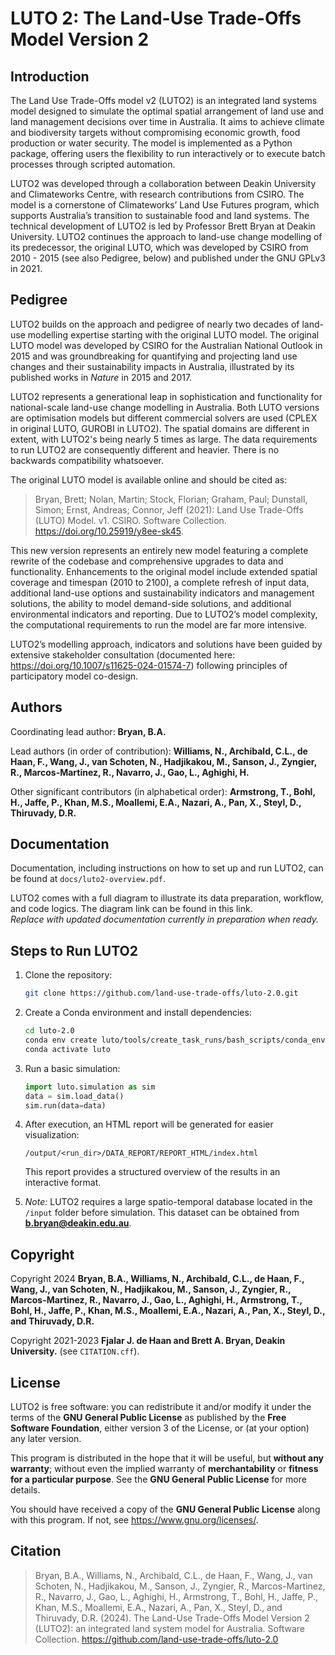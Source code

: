 # LUTO 2: The Land-Use Trade-Offs Model Version 2

## Introduction
The Land Use Trade-Offs model v2 (LUTO2) is an integrated land systems model designed to simulate the optimal spatial arrangement of land use and land management decisions over time in Australia. It aims to achieve climate and biodiversity targets without compromising economic growth, food production or water security. The model is implemented as a Python package, offering users the flexibility to run interactively or to execute batch processes through scripted automation.

LUTO2 was developed through a collaboration between Deakin University and Climateworks Centre, with research contributions from CSIRO. The model is a cornerstone of Climateworks’ Land Use Futures program, which supports Australia’s transition to sustainable food and land systems. The technical development of LUTO2 is led by Professor Brett Bryan at Deakin University. LUTO2 continues the approach to land-use change modelling of its predecessor, the original LUTO, which was developed by CSIRO from 2010 - 2015 (see also Pedigree, below) and published under the GNU GPLv3 in 2021.

## Pedigree
LUTO2 builds on the approach and pedigree of nearly two decades of land-use modelling expertise starting with the original LUTO model. The original LUTO model was developed by CSIRO for the Australian National Outlook in 2015 and was groundbreaking for quantifying and projecting land use changes and their sustainability impacts in Australia, illustrated by its published works in *Nature* in 2015 and 2017.

LUTO2 represents a generational leap in sophistication and functionality for national-scale land-use change modelling in Australia. Both LUTO versions are optimisation models but different commercial solvers are used (CPLEX in original LUTO, GUROBI in LUTO2). The spatial domains are different in extent, with LUTO2's being nearly 5 times as large. The data requirements to run LUTO2 are consequently different and heavier. There is no backwards compatibility whatsoever.

The original LUTO model is available online and should be cited as:
> Bryan, Brett; Nolan, Martin; Stock, Florian; Graham, Paul; Dunstall, Simon; Ernst, Andreas; Connor, Jeff (2021): Land Use Trade-Offs (LUTO) Model. v1. CSIRO. Software Collection. https://doi.org/10.25919/y8ee-sk45.

This new version represents an entirely new model featuring a complete rewrite of the codebase and comprehensive upgrades to data and functionality. Enhancements to the original model include extended spatial coverage and timespan (2010 to 2100), a complete refresh of input data, additional land-use options and sustainability indicators and management solutions, the ability to model demand-side solutions, and additional environmental indicators and reporting. Due to LUTO2’s model complexity, the computational requirements to run the model are far more intensive.

LUTO2’s modelling approach, indicators and solutions have been guided by extensive stakeholder consultation (documented here: https://doi.org/10.1007/s11625-024-01574-7) following principles of participatory model co-design.

## Authors
Coordinating lead author: **Bryan, B.A.**  

Lead authors (in order of contribution): **Williams, N., Archibald, C.L., de Haan, F., Wang, J., van Schoten, N., Hadjikakou, M., Sanson, J., Zyngier, R., Marcos-Martinez, R., Navarro, J., Gao, L., Aghighi, H.**  

Other significant contributors (in alphabetical order): **Armstrong, T., Bohl, H., Jaffe, P., Khan, M.S., Moallemi, E.A., Nazari, A., Pan, X., Steyl, D., Thiruvady, D.R.**

## Documentation
Documentation, including instructions on how to set up and run LUTO2, can be found at `docs/luto2-overview.pdf`.

LUTO2 comes with a full diagram to illustrate its data preparation, workflow, and code logics. The diagram link can be found in this link.  
*Replace with updated documentation currently in preparation when ready.*

## Steps to Run LUTO2
1. Clone the repository:
   ```sh
   git clone https://github.com/land-use-trade-offs/luto-2.0.git
   ```
2. Create a Conda environment and install dependencies:
   ```sh
   cd luto-2.0
   conda env create luto/tools/create_task_runs/bash_scripts/conda_env.yml
   conda activate luto
   ```

3. Run a basic simulation:
   ```python
   import luto.simulation as sim
   data = sim.load_data()
   sim.run(data=data)
   ```

4. After execution, an HTML report will be generated for easier visualization:
   ```
   /output/<run_dir>/DATA_REPORT/REPORT_HTML/index.html
   ```
   This report provides a structured overview of the results in an interactive format.
   
5. *Note:* LUTO2 requires a large spatio-temporal database located in the `/input` folder before simulation. This dataset can be obtained from **b.bryan@deakin.edu.au**.

## Copyright
Copyright 2024 **Bryan, B.A., Williams, N., Archibald, C.L., de Haan, F., Wang, J., van Schoten, N., Hadjikakou, M., Sanson, J., Zyngier, R., Marcos-Martinez, R., Navarro, J., Gao, L., Aghighi, H., Armstrong, T., Bohl, H., Jaffe, P., Khan, M.S., Moallemi, E.A., Nazari, A., Pan, X., Steyl, D., and Thiruvady, D.R.**  

Copyright 2021-2023 **Fjalar J. de Haan and Brett A. Bryan, Deakin University.** (see `CITATION.cff`).

## License
LUTO2 is free software: you can redistribute it and/or modify it under the terms of the **GNU General Public License** as published by the **Free Software Foundation**, either version 3 of the License, or (at your option) any later version.

This program is distributed in the hope that it will be useful, but **without any warranty**; without even the implied warranty of **merchantability** or **fitness for a particular purpose**. See the **GNU General Public License** for more details.

You should have received a copy of the **GNU General Public License** along with this program. If not, see <https://www.gnu.org/licenses/>.

## Citation
> Bryan, B.A., Williams, N., Archibald, C.L., de Haan, F., Wang, J., van Schoten, N., Hadjikakou, M., Sanson, J., Zyngier, R., Marcos-Martinez, R., Navarro, J., Gao, L., Aghighi, H., Armstrong, T., Bohl, H., Jaffe, P., Khan, M.S., Moallemi, E.A., Nazari, A., Pan, X., Steyl, D., and Thiruvady, D.R. (2024). The Land-Use Trade-Offs Model Version 2 (LUTO2): an integrated land system model for Australia. Software Collection. https://github.com/land-use-trade-offs/luto-2.0

